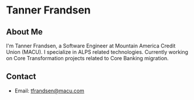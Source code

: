 # Tanner Frandsen

## About Me
I'm Tanner Frandsen, a Software Engineer at Mountain America Credit Union (MACU). I specialize in ALPS related technologies. Currently working on Core Transformation projects related to Core Banking migration.

## Contact
- Email: tfrandsen@macu.com
